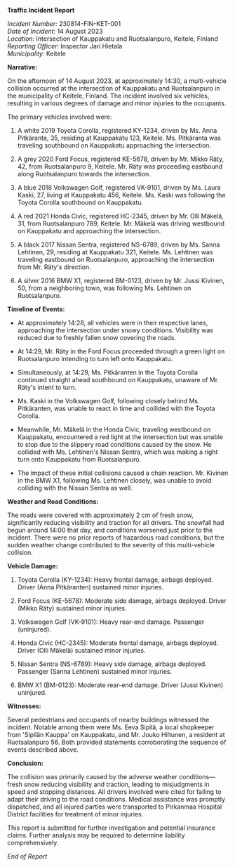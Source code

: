 **Traffic Incident Report**

*Incident Number:* 230814-FIN-KET-001  
*Date of Incident:* 14 August 2023  
*Location:* Intersection of Kauppakatu and Ruotsalanpuro, Keitele, Finland  
*Reporting Officer:* Inspector Jari Hietala  
*Municipality:* Keitele  

**Narrative:**

On the afternoon of 14 August 2023, at approximately 14:30, a multi-vehicle collision occurred at the intersection of Kauppakatu and Ruotsalanpuro in the municipality of Keitele, Finland. The incident involved six vehicles, resulting in various degrees of damage and minor injuries to the occupants.

The primary vehicles involved were:

1. A white 2019 Toyota Corolla, registered KY-1234, driven by Ms. Anna Pitkäranta, 35, residing at Kauppakatu 123, Keitele. Ms. Pitkäranta was traveling southbound on Kauppakatu approaching the intersection.

2. A grey 2020 Ford Focus, registered KE-5678, driven by Mr. Mikko Räty, 42, from Ruotsalanpuro 9, Keitele. Mr. Räty was proceeding eastbound along Ruotsalanpuro towards the intersection.

3. A blue 2018 Volkswagen Golf, registered VK-9101, driven by Ms. Laura Kaski, 27, living at Kauppakatu 456, Keitele. Ms. Kaski was following the Toyota Corolla southbound on Kauppakatu.

4. A red 2021 Honda Civic, registered HC-2345, driven by Mr. Olli Mäkelä, 31, from Ruotsalanpuro 789, Keitele. Mr. Mäkelä was driving westbound on Kauppakatu and approaching the intersection.

5. A black 2017 Nissan Sentra, registered NS-6789, driven by Ms. Sanna Lehtinen, 29, residing at Kauppakatu 321, Keitele. Ms. Lehtinen was traveling eastbound on Ruotsalanpuro, approaching the intersection from Mr. Räty's direction.

6. A silver 2016 BMW X1, registered BM-0123, driven by Mr. Jussi Kivinen, 50, from a neighboring town, was following Ms. Lehtinen on Ruotsalanpuro.

**Timeline of Events:**

- At approximately 14:28, all vehicles were in their respective lanes, approaching the intersection under snowy conditions. Visibility was reduced due to freshly fallen snow covering the roads.

- At 14:29, Mr. Räty in the Ford Focus proceeded through a green light on Ruotsalanpuro intending to turn left onto Kauppakatu.

- Simultaneously, at 14:29, Ms. Pitkäranten in the Toyota Corolla continued straight ahead southbound on Kauppakatu, unaware of Mr. Räty's intent to turn.

- Ms. Kaski in the Volkswagen Golf, following closely behind Ms. Pitkäranten, was unable to react in time and collided with the Toyota Corolla.

- Meanwhile, Mr. Mäkelä in the Honda Civic, traveling westbound on Kauppakatu, encountered a red light at the intersection but was unable to stop due to the slippery road conditions caused by the snow. He collided with Ms. Lehtinen's Nissan Sentra, which was making a right turn onto Kauppakatu from Ruotsalanpuro.

- The impact of these initial collisions caused a chain reaction. Mr. Kivinen in the BMW X1, following Ms. Lehtinen closely, was unable to avoid colliding with the Nissan Sentra as well.

**Weather and Road Conditions:**

The roads were covered with approximately 2 cm of fresh snow, significantly reducing visibility and traction for all drivers. The snowfall had begun around 14:00 that day, and conditions worsened just prior to the incident. There were no prior reports of hazardous road conditions, but the sudden weather change contributed to the severity of this multi-vehicle collision.

**Vehicle Damage:**

1. Toyota Corolla (KY-1234): Heavy frontal damage, airbags deployed. Driver (Anna Pitkäranten) sustained minor injuries.

2. Ford Focus (KE-5678): Moderate side damage, airbags deployed. Driver (Mikko Räty) sustained minor injuries.

3. Volkswagen Golf (VK-9101): Heavy rear-end damage. Passenger (uninjured).

4. Honda Civic (HC-2345): Moderate frontal damage, airbags deployed. Driver (Olli Mäkelä) sustained minor injuries.

5. Nissan Sentra (NS-6789): Heavy side damage, airbags deployed. Passenger (Sanna Lehtinen) sustained minor injuries.

6. BMW X1 (BM-0123): Moderate rear-end damage. Driver (Jussi Kivinen) uninjured.

**Witnesses:**

Several pedestrians and occupants of nearby buildings witnessed the incident. Notable among them were Ms. Eeva Sipilä, a local shopkeeper from 'Sipilän Kauppa' on Kauppakatu, and Mr. Jouko Hiltunen, a resident at Ruotsalanpuro 56. Both provided statements corroborating the sequence of events described above.

**Conclusion:**

The collision was primarily caused by the adverse weather conditions—fresh snow reducing visibility and traction, leading to misjudgments in speed and stopping distances. All drivers involved were cited for failing to adapt their driving to the road conditions. Medical assistance was promptly dispatched, and all injured parties were transported to Pirkanmaa Hospital District facilities for treatment of minor injuries.

This report is submitted for further investigation and potential insurance claims. Further analysis may be required to determine liability comprehensively.

*End of Report*